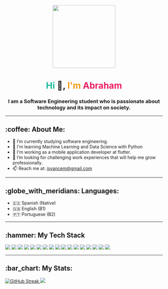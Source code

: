 <div id="header" align="center">
  <img src="https://media4.giphy.com/media/HscDLzkO8EOTmgkhQP/giphy.gif?cid=ecf05e47j7no0qquyx2bh6qy65svssq41jlpw71b9sujgzds&ep=v1_gifs_search&rid=giphy.gif&ct=g" width="200" />
  <h1 align="center"><span style="color: #1abc9c">Hi</span> 👋,<span style="color: #f39c12"> I'm </span> <span style="color: #e91e63">Abraham</span></h1>
  <h3 align="center"> I am a Software Engineering student who is passionate about technology and its impact on society.</h3>
</div>

---

<div align="left">
  <h2>:coffee: About Me:</h2>
  <ul>
    <li>🔭 I’m currently studying software engineering.</li>
    <li>🌱 I'm learning Machine Learning and Data Science with Python</li>
    <li>📱 I'm working as a mobile application developer at flutter.</li>
    <li>🤝 I’m looking for challenging work experiences that will help me grow professionally.</li>
    <li>📫 Reach me at: <a href="mailto:abriyance@gmail.com">isyancem@gmail.com</a></li>
  </ul>
</div>

---

<div align="left">
  <h2>:globe_with_meridians: Languages:</h2>
  <ul>
    <li>🇪🇸 Spanish (Native)</li>
    <li>🇬🇧 English (B1)</li>
    <li>🇵🇹 Portuguese (B2)</li>
  </ul>
</div>

---

<div align="left">
  <h2>:hammer: My Tech Stack</h2>
<p>
  <img src="https://img.shields.io/badge/-HTML5-E34F26?style=flat&logo=html5&logoColor=white">
  <img src="https://img.shields.io/badge/-CSS3-1572B6?style=flat&logo=css3&logoColor=white">
  <img src="https://img.shields.io/badge/-JavaScript-F7DF1E?style=flat&logo=javascript&logoColor=black">
  <img src="https://img.shields.io/badge/-React%20JS-1ABFD3?style=flat&logo=react&logoColor=white">
  <img src="https://img.shields.io/badge/-Php-264381?style=flat&logo=php&logoColor=white">
  <img src="https://img.shields.io/badge/-Laravel-F70B0B?style=flat&logo=laravel&logoColor=white">
  <img src="https://img.shields.io/badge/-C++-0C7EF0?style=flat&logo=cplusplus&logoColor=white">
  <img src="https://img.shields.io/badge/-Python-FFF40C?style=flat&logo=python&logoColor=black">
  <img src="https://img.shields.io/badge/-FastApi-10D7A4?style=flat&logo=fastapi&logoColor=white">
  <img src="https://img.shields.io/badge/-Dart-48A0EE?style=flat&logo=dart&logoColor=white">
  <img src="https://img.shields.io/badge/-Flutter-48C6EE?style=flat&logo=flutter&logoColor=white">
  <img src="https://img.shields.io/badge/-MongoDB-47A248?style=flat&logo=mongodb&logoColor=white">
  <img src="https://img.shields.io/badge/-MySQL-4479A1?style=flat&logo=mysql&logoColor=white">
  <img src="https://img.shields.io/badge/-Git-F05032?style=flat&logo=git&logoColor=white">
  <img src="https://img.shields.io/badge/-Unity-3A3D3D?style=flat&logo=unity&logoColor=white">
  <img src="https://img.shields.io/badge/-VSCode-0C7EF0?style=flat&logo=visualstudiocode&logoColor=white">
  <img src="https://img.shields.io/badge/-Unity-3A3D3D?style=flat&logo=unity&logoColor=white">
</p>
</div>


---

<div align="left">
  <h2>:bar_chart: My Stats:</h2>
  <div style="display: inline-block;">
    <a href="https://git.io/streak-stats">
      <img src="https://streak-stats.demolab.com?user=IsYancem&theme=radical" alt="GitHub Streak">   
    </a>
    <picture>
  <source
    srcset="https://github-readme-stats.vercel.app/api/top-langs/?username=IsYancem&layout=compact&langs_count=8&theme=radical"
    media="(prefers-color-scheme: dark)" />
  <source
    srcset="https://github-readme-stats.vercel.app/api/top-langs/?username=IsYancem&layout=compact&langs_count=8&theme=default"
    media="(prefers-color-scheme: light), (prefers-color-scheme: no-preference)" />
  <img src="https://github-readme-stats.vercel.app/api/top-langs/?username=IsYancem&layout=compact&langs_count=8" />
</picture>
  </div>
</div>
